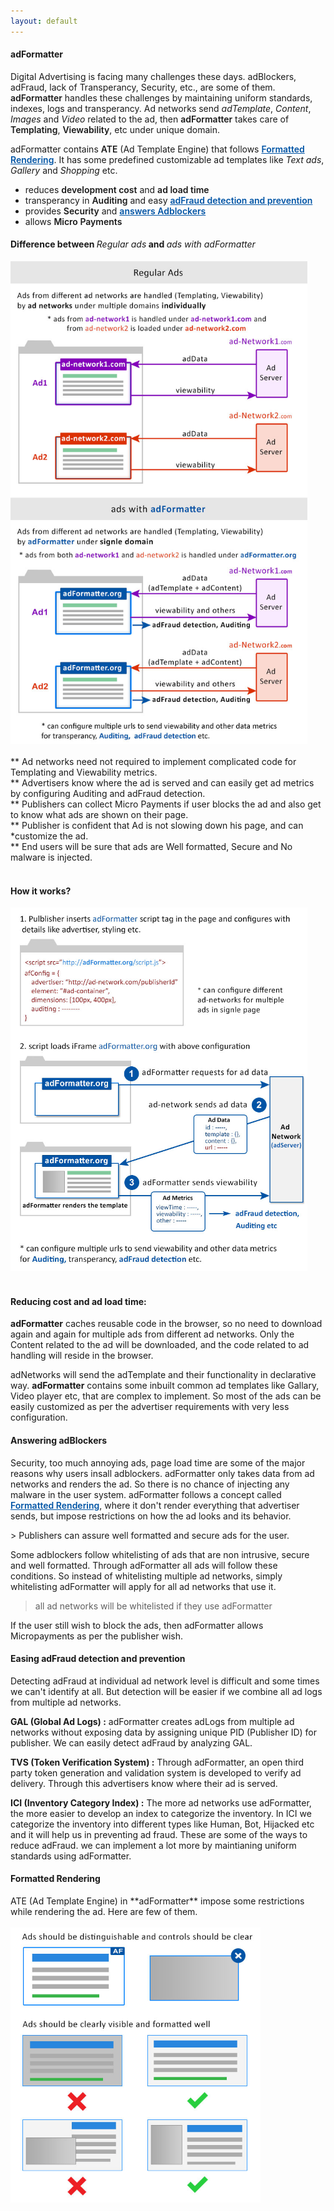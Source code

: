 ```yaml
---
layout: default
---
```


<style>
	.af-imp{
		color: #0054a5;
		font-weight: 600;
	}
  .af-bold{
    font-weight: 600;
  }
  .af-italic{
    font-style: italic;
  }
  .af-big-img{
    /*max-width: 550px;*/
    width: 475px;
    /*margin: auto;
    display: block;*/
  }
  #af-formatted-rendering{
    /*max-width: 475px;*/
    width: 400px;
  }
  .af-diff-imp{
    font-style: italic;
    font-weight: 400;
  }
</style>
#### adFormatter
<p>Digital Advertising is facing many challenges these days. adBlockers, adFraud, lack of Transperancy, Security, etc., are some of them. <span class="af-bold">adFormatter</span> handles these challenges by maintaining uniform standards, indexes, logs and transperancy. Ad networks send <span class="af-italic">adTemplate</span>, <span class="af-italic">Content</span>, <span class="af-italic">Images</span> and <span class="af-italic">Video</span> related to the ad, then <span class="af-bold">adFormatter</span> takes care of <span class="af-bold">Templating</span>, <span class="af-bold">Viewability</span>, etc under unique domain.</p><p> adFormatter contains <span class="af-bold">ATE</span> (Ad Template Engine) that follows <a href="#formatted_rendering" class="af-imp">Formatted Rendering</a>. It has some predefined customizable ad templates like <span class="af-italic">Text ads</span>, <span class="af-italic">Gallery</span> and <span class="af-italic">Shopping</span> etc.</p> 
<ul>
  <li>reduces <span class="af-bold">development cost</span> and <span class="af-bold">ad load time</span></li>
  <li>transperancy in <span class="af-bold">Auditing</span> and easy <a href="#adfraud_detection" class="af-imp">adFraud detection and prevention</a></li>
  <li>provides <span class="af-bold">Security</span> and <a href="#answering_adblockers" class="af-imp">answers Adblockers</a></li>
  <li>allows <span class="af-bold">Micro Payments</span></li>
  <!-- <li>easy Management</li> -->
</ul>

<h4>Difference between <span class="af-diff-imp">Regular ads</span> and <span class="af-diff-imp">ads with adFormatter</span></h4>

<img src="img/adformatter-what.jpg" alt="What is adFormatter" class="af-big-img" id="af-what-img">
<br><br>
** Ad networks need not required to implement complicated code for Templating and Viewability metrics.
<br>
** Advertisers know where the ad is served and can easily get ad metrics by configuring Auditing and adFraud detection.
<br>
** Publishers can collect Micro Payments if user blocks the ad and also get to know what ads are shown on their page.
<br>
** Publisher is confident that Ad is not slowing down his page, and can *customize the ad.
<br>
** End users will be sure that ads are Well formatted, Secure and No malware is injected.
<br><br>

#### How it works?
<img src="img/adformatter-how.jpg" alt="How adFormatter works" class="af-big-img" id="af-how-img">
<br><br>

#### Reducing cost and ad load time:
**adFormatter** caches reusable code in the browser, so no need to download again and again for multiple ads from different ad networks. Only the Content related to the ad will be downloaded, and the code related to ad handling will reside in the browser. 

adNetworks will send the adTemplate and their functionality in declarative way. **adFormatter** contains some inbuilt common ad templates like Gallary, Video player etc, that are complex to implement. So most of the ads can be easily customized as per the advertiser requirements with very less configuration.


<h4 id="answering_adblockers">Answering adBlockers</h4>
<p>Security, too much annoying ads, page load time are some of the major reasons why users insall adblockers. adFormatter only takes data from ad networks and renders the ad. So there is no chance of injecting any malware in the user system. adFormatter follows a concept called <a href="#formatted_rendering" class="af-imp">Formatted Rendering</a>, where it don't render everything that advertiser sends, but impose restrictions on how the ad looks and its behavior.</p>
> Publishers can assure well formatted and secure ads for the user. 

Some adblockers follow whitelisting of ads that are non intrusive, secure and well formatted. Through adFormatter all ads will follow these conditions. So instead of whitelisting multiple ad networks, simply whitelisting adFormatter will apply for all ad networks that use it.
> all ad networks will be whitelisted if they use adFormatter

If the user still wish to block the ads, then adFormatter allows Micropayments as per the publisher wish.

<h4 id="adfraud_detection">Easing adFraud detection and prevention</h4>
Detecting adFraud at individual ad network level is difficult and some times we can't identify at all. But detection will be easier if we combine all ad logs from multiple ad networks. 

**GAL (Global Ad Logs) :** adFormatter creates adLogs from multiple ad networks without exposing data by assigning unique PID (Publisher ID) for publisher. We can easily detect adFraud by analyzing GAL. 

**TVS (Token Verification System) :** Through adFormatter, an open third party token generation and validation system is developed to verify ad delivery. Through this advertisers know where their ad is served. 

**ICI (Inventory Category Index) :** The more ad networks use adFormatter, the more easier to develop an index to categorize the inventory. In ICI we categorize the inventory into different types like Human, Bot, Hijacked etc and it will help us in preventing ad fraud. 
These are some of the ways to reduce adFraud. we can implement a lot more by maintianing uniform standards using adFormatter.
<h4 id="formatted_rendering">Formatted Rendering</h4>
ATE (Ad Template Engine) in **adFormatter** impose some restrictions while rendering the ad. Here are few of them. 
<br><br><img src="img/formatted-rendering.jpg" alt="Formatted Rendering" class="af-big-img" id="af-formatted-rendering">